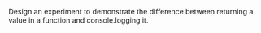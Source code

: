 Design an experiment to demonstrate the difference between returning a value in a function and console.logging it.
